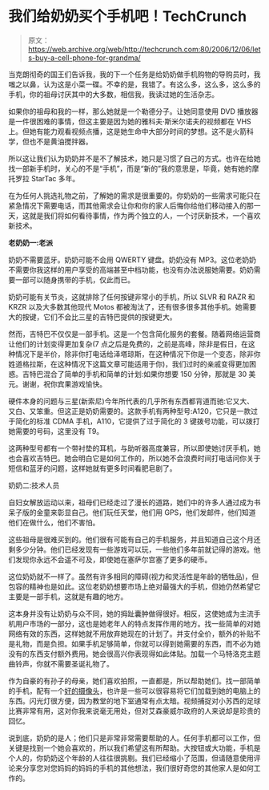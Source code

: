 # 我们给奶奶买个手机吧！TechCrunch

> 原文：<https://web.archive.org/web/http://techcrunch.com:80/2006/12/06/lets-buy-a-cell-phone-for-grandma/>

当克朗彻奇的国王们告诉我，我的下一个任务是给奶奶做手机购物的导购员时，我嗤之以鼻，认为这是小菜一碟。不幸的是，我错了。有这么多，这么多，这么多的手机，你的祖母讨厌其中的大多数，相信我，我读过她的生活杂志。

如果你的祖母和我的一样，那么她就是一个勒德分子。让她同意使用 DVD 播放器是一件很困难的事情，但这主要是因为她的雅科夫·斯米尔诺夫的视频都在 VHS 上。但她有能力观看视频点播，这是她生命中大部分时间的梦想。这不是火箭科学，但也不是黄油搅拌器。

所以这让我们认为奶奶并不是不了解技术，她只是习惯了自己的方式。也许在给她找一部新手机时，关心的不是“手机”，而是“新的”我的意思是，毕竟，她有她的摩托罗拉 StarTac 多年。

在为任何人挑选礼物之前，了解她的需求是很重要的。你奶奶的一些需求可能只在紧急情况下需要电话，而其他需求会让你和你的家人后悔你给他们移动接入的那一天，这就是我们将如何看待事情，作为两个独立的人，一个讨厌新技术，一个喜欢新技术。

**老奶奶一:老派**

奶奶不需要蓝牙。奶奶可能不会用 QWERTY 键盘。奶奶没有 MP3。这位老奶奶不需要你我这样的用户享受的高端甚至中档功能，也没有办法说服她需要。奶奶需要一部可以随身携带的手机，仅此而已。

奶奶可能有关节炎，这就排除了任何按键非常小的手机，所以 SLVR 和 RAZR 和 KRZR 以及大多数其他现代 Motos 都被淘汰了，还有很多很多其他手机。她需要大的按键，它们不会比三星的吉特巴提供的按键更大。

然而，吉特巴不仅仅是一部手机。这是一个包含简化服务的套餐。随着网络运营商让他们的计划变得更加复杂(7 点之后是免费的，之前是高峰，除非是假日，在这种情况下是半价，除非你打电话给泽塔琼斯，在这种情况下你是一个变态，除非你姓道格拉斯，在这种情况下这篇文章可能适用于你)，我们过时的亲戚变得更加困惑。吉特巴混合了简单的手机和简单的计划:如果你想要 150 分钟，那就是 30 美元。谢谢，祝你宾果游戏愉快。

硬件本身的问题与三星(新索尼)今年所代表的几乎所有东西都背道而驰:它又大、又白、又笨重。但这正是奶奶需要的。这款手机有两种型号:A120，它只是一款过于简化的标准 CDMA 手机，A110，它提供了过于简化的 3 键拨号功能，可以拨打她需要的号码，这里没有 T9。

这两种型号都有一个带衬垫的耳机，与助听器高度兼容，所以即使她讨厌手机，她也会喜欢吉特巴。她会明白它是如何工作的，所以她不会浪费时间打电话问你关于短信和蓝牙的问题，这样她就有更多时间看肥皂剧了。

奶奶二:技术人员

自妇女解放运动以来，祖母们已经走过了漫长的道路，她们中的许多人通过成为书呆子版的金童来彰显自己。他们玩任天堂，他们用 GPS，他们发邮件，他们知道他们在做什么，他们不害怕。

这些祖母是很难买到的。他们很有可能有自己的手机服务，并且知道自己这个月还剩多少分钟。他们已经发现有一些游戏可以玩，一些他们多年前就记得的游戏。他们发现你永远不会遥不可及，即使她在塞萨尔宫塞了更多的硬币。

这位奶奶就不一样了。虽然有许多相同的障碍(视力和灵活性是年龄的牺牲品)，但包容的精神也是如此。这位老奶奶想要市场上绝对最强大的手机，但她仍然希望它主要是一部手机，这就是有趣的地方。

这本身并没有让奶奶与众不同，她的拇趾囊肿做得很好。相反，这使她成为主流手机用户市场的一部分，这也是她老年人的特点发挥作用的地方。找一些简单的对她网络有效的东西，这样她就不用放弃她现在的计划了。并支付全价，额外的补贴不是礼物，而是负担。如果手机足够简单，你就可以得到她需要的东西，而不必为她没有的东西支付额外费用。她会很高兴你表现得如此体贴。加载一个马特洛克主题曲铃声，你就不需要圣诞礼物了。

作为自豪的有孙子的母亲，她们喜欢拍照，一直都是，所以帮助她们。找一部简单的手机，配有一个[好的摄像头](https://web.archive.org/web/20150224134814/http://crunchgear.com/2006/12/04/sprint-parades-out-music-phone-with-1gb-on-board/)，也许是一些可以很容易将它们加载到她的电脑上的东西。闪光灯很方便，因为教堂的地下室通常有点太暗。视频捕捉对小苏西的足球比赛非常有用，这对你我来说毫无用处，但对艾森豪威尔政府的人来说却是珍贵的回忆。

说到底，奶奶的是人；他们只是非常非常需要帮助的人。任何手机都可以工作，但关键是找到一个她会喜欢的，所以我们希望这有所帮助。大按钮或大功能，手机是个人的，你奶奶这个年龄的人往往很挑剔。我们已经缩小了范围，但请随意使用评论来分享您对您妈妈的妈妈的手机的其他想法，我们很好奇您的其他家人是如何工作的。